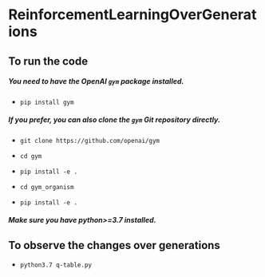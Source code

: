 # ReinforcementLearningOverGenerations

## To run the code

##### You need to have the OpenAI `gym` package installed.
* `pip install gym`

##### If you prefer, you can also clone the `gym` Git repository directly.
* `git clone https://github.com/openai/gym`
* `cd gym`
* `pip install -e .`

* `cd gym_organism`
* `pip install -e .`

##### Make sure you have python>=3.7 installed.

## To observe the changes over generations

* `python3.7 q-table.py`

